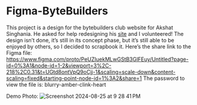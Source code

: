# Figma-ByteBuilders

This project is a design for the bytebuilders club website for Akshat Singhania. He asked for help redesigning his [site](https://aksinghania.github.io/bytebuilders/) and I volunteered! The design isn’t done, it’s still in its concept phase, but it’s still able to be enjoyed by others, so I decided to scrapbook it. Here’s the share link to the Figma file: <https://www.figma.com/proto/PeUZIuekMLwGStB3GlFEuy/Untitled?page-id=0%3A1&node-id=1-2&viewport=3%2C-218%2C0.31&t=UGtd8ontVpQ9oCjj-1&scaling=scale-down&content-scaling=fixed&starting-point-node-id=1%3A2&share=1>
The password to view the file is: blurry-amber-clink-heart

Demo Photo:
![Screenshot 2024-08-25 at 9 28 41 PM](https://github.com/user-attachments/assets/1d5b53c4-7f11-46a6-9cf6-687889d85621)
